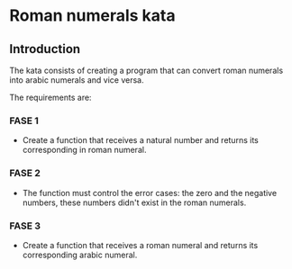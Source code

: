 # Roman numerals kata

## Introduction
The kata consists of creating a program that can convert roman numerals into arabic numerals and vice versa.

The requirements are:

### FASE 1
- Create a function that receives a natural number and returns its corresponding in roman numeral.

### FASE 2
- The function must control the error cases: the zero and the negative numbers, these numbers didn't exist 
in the roman numerals.

### FASE 3
- Create a function that receives a roman numeral and returns its corresponding arabic numeral.
